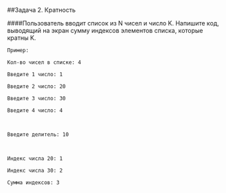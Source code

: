 ##Задача 2. Кратность

####Пользователь вводит список из N чисел и число K. Напишите код, выводящий на экран сумму индексов элементов списка, которые кратны K.


````
Пример:

Кол-во чисел в списке: 4

Введите 1 число: 1

Введите 2 число: 20

Введите 3 число: 30

Введите 4 число: 4



Введите делитель: 10



Индекс числа 20: 1

Индекс числа 30: 2

Сумма индексов: 3
````